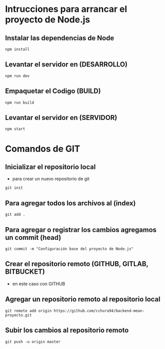 # Intrucciones para arrancar el proyecto de Node.js
## Instalar las dependencias de Node
```
npm install
```
## Levantar el servidor en (DESARROLLO)
```
npm run dev
```
## Empaquetar el Codigo (BUILD)
```
npm run build
```
## Levantar el servidor en (SERVIDOR)
```
npm start
```


# Comandos de GIT
## Inicializar el repositorio local 
- para crear un nuevo repositorio de git
```
git init
```
## Para agregar todos los archivos al (index)
```
git add .
```
## Para agregar o registrar los cambios agregamos un commit (head)
```
git commit -m "Configuración base del proyecto de Node.js"
```
## Crear el repositorio remoto (GITHUB, GITLAB, BITBUCKET)
- en este caso con GITHUB

## Agregar un repositorio remoto al repositorio local
```
git remote add origin https://github.com/cchura94/backend-mean-proyecto.git
```
## Subir los cambios al repositorio remoto

```
git push -u origin master
```